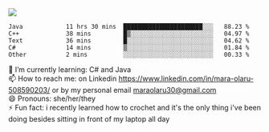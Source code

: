 

 <img align="center" src="https://github-readme-stats.vercel.app/api?username=MaraxD&theme=github_dark&show_icons=true&count_private=true"/>
 <br/>

<!--START_SECTION:waka-->

```text
Java            11 hrs 30 mins  ██████████████████████░░░   88.23 %
C++             38 mins         █▒░░░░░░░░░░░░░░░░░░░░░░░   04.97 %
Text            36 mins         █░░░░░░░░░░░░░░░░░░░░░░░░   04.62 %
C#              14 mins         ▒░░░░░░░░░░░░░░░░░░░░░░░░   01.84 %
Other           2 mins          ░░░░░░░░░░░░░░░░░░░░░░░░░   00.33 %
```

<!--END_SECTION:waka-->
<!--[![willianrod's wakatime stats](https://github-readme-stats.vercel.app/api/wakatime?username=MaraxD)](https://github.com/anuraghazra/github-readme-stats)-->

🌱 I’m currently learning: C# and Java <br/>
📫 How to reach me: on Linkedin https://www.linkedin.com/in/mara-olaru-508590203/ or by my personal email maraolaru30@gmail.com <br/>
😄 Pronouns: she/her/they <br/>
⚡ Fun fact: i recently learned how to crochet and it's the only thing i've been doing besides sitting in front of my laptop all day <br/>
 
